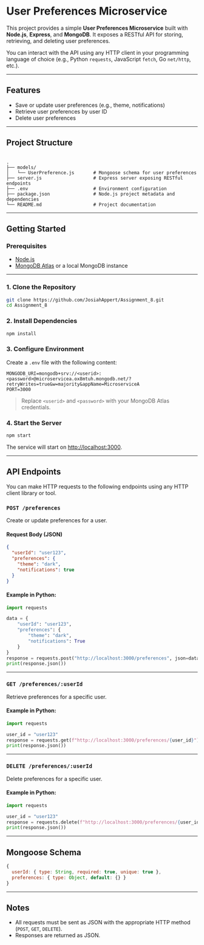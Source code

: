 # User Preferences Microservice

This project provides a simple **User Preferences Microservice** built with **Node.js**, **Express**, and **MongoDB**. It exposes a RESTful API for storing, retrieving, and deleting user preferences.

You can interact with the API using any HTTP client in your programming language of choice (e.g., Python `requests`, JavaScript `fetch`, Go `net/http`, etc.).

---

## Features

- Save or update user preferences (e.g., theme, notifications)
- Retrieve user preferences by user ID
- Delete user preferences

---

## Project Structure

```

.
├── models/
│   └── UserPreference.js       # Mongoose schema for user preferences
├── server.js                   # Express server exposing RESTful endpoints
├── .env                        # Environment configuration
├── package.json                # Node.js project metadata and dependencies
└── README.md                   # Project documentation

````

---

## Getting Started

### Prerequisites

- [Node.js](https://nodejs.org/)
- [MongoDB Atlas](https://www.mongodb.com/cloud/atlas) or a local MongoDB instance

---

### 1. Clone the Repository

```bash
git clone https://github.com/JosiahAppert/Assignment_8.git
cd Assignment_8
````

### 2. Install Dependencies

```bash
npm install
```

### 3. Configure Environment

Create a `.env` file with the following content:

```env
MONGODB_URI=mongodb+srv://<userid>:<password>@microservicea.ox8mtuh.mongodb.net/?retryWrites=true&w=majority&appName=MicroserviceA
PORT=3000
```

> Replace `<userid>` and `<password>` with your MongoDB Atlas credentials.

### 4. Start the Server

```bash
npm start
```

The service will start on [http://localhost:3000](http://localhost:3000).

---

## API Endpoints

You can make HTTP requests to the following endpoints using any HTTP client library or tool.

### `POST /preferences`

Create or update preferences for a user.

#### Request Body (JSON)

```json
{
  "userId": "user123",
  "preferences": {
    "theme": "dark",
    "notifications": true
  }
}
```

#### Example in Python:

```python
import requests

data = {
    "userId": "user123",
    "preferences": {
        "theme": "dark",
        "notifications": True
    }
}
response = requests.post("http://localhost:3000/preferences", json=data)
print(response.json())
```

---

### `GET /preferences/:userId`

Retrieve preferences for a specific user.

#### Example in Python:

```python
import requests

user_id = "user123"
response = requests.get(f"http://localhost:3000/preferences/{user_id}")
print(response.json())
```

---

### `DELETE /preferences/:userId`

Delete preferences for a specific user.

#### Example in Python:

```python
import requests

user_id = "user123"
response = requests.delete(f"http://localhost:3000/preferences/{user_id}")
print(response.json())
```

---

## Mongoose Schema

```js
{
  userId: { type: String, required: true, unique: true },
  preferences: { type: Object, default: {} }
}
```

---

## Notes

* All requests must be sent as JSON with the appropriate HTTP method (`POST`, `GET`, `DELETE`).
* Responses are returned as JSON.
